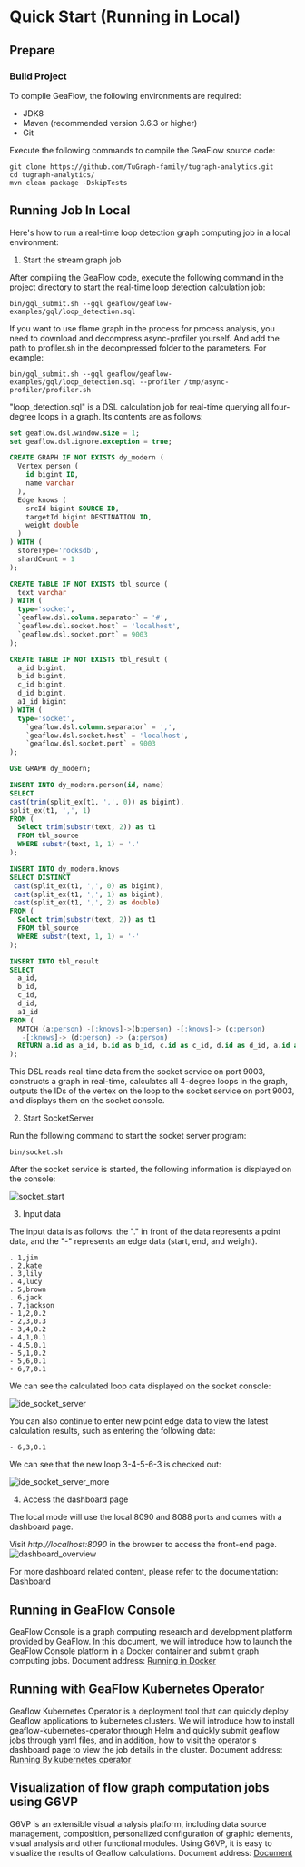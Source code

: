 # Quick Start (Running in Local)
## Prepare
### Build Project
To compile GeaFlow, the following environments are required:
* JDK8
* Maven (recommended version 3.6.3 or higher)
* Git

Execute the following commands to compile the GeaFlow source code:
```shell
git clone https://github.com/TuGraph-family/tugraph-analytics.git
cd tugraph-analytics/
mvn clean package -DskipTests
```

## Running Job In Local

Here's how to run a real-time loop detection graph computing job in a local environment:

1. Start the stream graph job

After compiling the GeaFlow code, execute the following command in the project directory to start the real-time loop detection calculation job:

```shell
bin/gql_submit.sh --gql geaflow/geaflow-examples/gql/loop_detection.sql
```

If you want to use flame graph in the process for process analysis, you need to download and decompress async-profiler yourself.
And add the path to profiler.sh in the decompressed folder to the parameters. For example:

```shell
bin/gql_submit.sh --gql geaflow/geaflow-examples/gql/loop_detection.sql --profiler /tmp/async-profiler/profiler.sh
```

"loop_detection.sql" is a DSL calculation job for real-time querying all four-degree loops in a graph. Its contents are as follows:

```sql
set geaflow.dsl.window.size = 1;
set geaflow.dsl.ignore.exception = true;

CREATE GRAPH IF NOT EXISTS dy_modern (
  Vertex person (
    id bigint ID,
    name varchar
  ),
  Edge knows (
    srcId bigint SOURCE ID,
    targetId bigint DESTINATION ID,
    weight double
  )
) WITH (
  storeType='rocksdb',
  shardCount = 1
);

CREATE TABLE IF NOT EXISTS tbl_source (
  text varchar
) WITH (
  type='socket',
  `geaflow.dsl.column.separator` = '#',
  `geaflow.dsl.socket.host` = 'localhost',
  `geaflow.dsl.socket.port` = 9003
);

CREATE TABLE IF NOT EXISTS tbl_result (
  a_id bigint,
  b_id bigint,
  c_id bigint,
  d_id bigint,
  a1_id bigint
) WITH (
  type='socket',
    `geaflow.dsl.column.separator` = ',',
    `geaflow.dsl.socket.host` = 'localhost',
    `geaflow.dsl.socket.port` = 9003
);

USE GRAPH dy_modern;

INSERT INTO dy_modern.person(id, name)
SELECT
cast(trim(split_ex(t1, ',', 0)) as bigint),
split_ex(t1, ',', 1)
FROM (
  Select trim(substr(text, 2)) as t1
  FROM tbl_source
  WHERE substr(text, 1, 1) = '.'
);

INSERT INTO dy_modern.knows
SELECT DISTINCT
 cast(split_ex(t1, ',', 0) as bigint),
 cast(split_ex(t1, ',', 1) as bigint),
 cast(split_ex(t1, ',', 2) as double)
FROM (
  Select trim(substr(text, 2)) as t1
  FROM tbl_source
  WHERE substr(text, 1, 1) = '-'
);

INSERT INTO tbl_result
SELECT
  a_id,
  b_id,
  c_id,
  d_id,
  a1_id
FROM (
  MATCH (a:person) -[:knows]->(b:person) -[:knows]-> (c:person)
   -[:knows]-> (d:person) -> (a:person)
  RETURN a.id as a_id, b.id as b_id, c.id as c_id, d.id as d_id, a.id as a1_id
);
```
This DSL reads real-time data from the socket service on port 9003, constructs a graph in real-time, calculates all 4-degree loops in the graph, outputs the IDs of the vertex on the loop to the socket service on port 9003, and displays them on the socket console.

2. Start SocketServer

Run the following command to start the socket server program:
```shell
bin/socket.sh 
```
After the socket service is started, the following information is displayed on the console:

![socket_start](../static/img/socket_start.png)

3. Input data

The input data is as follows: the "." in front of the data represents a point data, and the "-" represents an edge data (start, end, and weight).

```
. 1,jim
. 2,kate
. 3,lily
. 4,lucy
. 5,brown
. 6,jack
. 7,jackson
- 1,2,0.2
- 2,3,0.3
- 3,4,0.2
- 4,1,0.1
- 4,5,0.1
- 5,1,0.2
- 5,6,0.1
- 6,7,0.1
```
We can see the calculated loop data displayed on the socket console:

![ide_socket_server](../static/img/ide_socket_server.png)

You can also continue to enter new point edge data to view the latest calculation results, such as entering the following data:

```
- 6,3,0.1
```
We can see that the new loop 3-4-5-6-3 is checked out:

![ide_socket_server_more](../static/img/ide_socket_server_more.png)

4. Access the dashboard page

The local mode will use the local 8090 and 8088 ports and comes with a dashboard page.

Visit *http://localhost:8090* in the browser to access the front-end page.
![dashboard_overview](../static/img/dashboard_overview.png)

For more dashboard related content, please refer to the documentation:
[Dashboard](dashboard.md)

## Running in GeaFlow Console
GeaFlow Console is a graph computing research and development platform provided by GeaFlow. In this document, we will introduce how to launch the GeaFlow Console platform in a Docker container and submit graph computing jobs. 
Document address: [Running in Docker](quick_start_docker.md)

## Running with GeaFlow Kubernetes Operator
Geaflow Kubernetes Operator is a deployment tool that can quickly deploy Geaflow applications to kubernetes clusters.
We will introduce how to install geaflow-kubernetes-operator through Helm and quickly submit 
geaflow jobs through yaml files, and in addition, how to visit the operator's dashboard page to 
view the job details in the cluster.
Document address: [Running By kubernetes operator](quick_start_operator.md)

## Visualization of flow graph computation jobs using G6VP

G6VP is an extensible visual analysis platform, including data source management, composition, personalized configuration of graphic elements, visual analysis and other functional modules. Using G6VP, it is easy to visualize the results of Geaflow calculations. Document address: [Document](visualization/collaborate_with_g6vp.md)